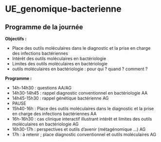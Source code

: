 # UE_genomique-bacterienne 

## Programme de la journée

**Objectifs :**
-	Place des outils moléculaires dans le diagnostic et la prise en charge des infections bactériennes
-	Intérêt des outils moléculaires en bactériologie
-	Limites des outils moléculaires en bactériologie
-	outils moléculaires en bactériologie : pour qui ? quand ? comment ?

**Programme :**
- 14h-14h30 : questions 	AA/AG
- 14h30-14h45 : rappel diagnostic conventionnel en bactériologie 	AA
- 14h45-15h30 : rappel génétique bactérienne	AG
- PAUSE
- 15h40-16h : Place des outils moléculaires dans le diagnostic et la prise en charge des infections bactériennes AA
- 16h-16h30 : cas clinique interactif illustrant intérêt et limites des outils moléculaires en bactériologie AG
- 16h30-17h : perspectives et outils d’avenir (métagénomique …) AG
- 17h : à retenir ; place diagnostic conventionnel et outils moléculaires AG

